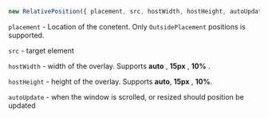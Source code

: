 ```typescript
new RelativePosition({ placement, src, hostWidth, hostHeight, autoUpdate });
```

`placement` - Location of the conetent. Only `OutsidePlacement` positions is supported.

`src` - target element

`hostWidth` - width of the overlay. Supports **auto** , **15px** , **10%** .

`hostHeight` - height of the overlay. Supports **auto**, **15px** , **10%**.

`autoUpdate` - when the window is scrolled, or resized should position be updated

